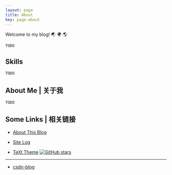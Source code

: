 ```yaml
---
layout: page
title: About
key: page-about
---
```

Welcome to my blog! :earth_asia: :earth_africa: :earth_americas:

`TODO`

## Skills

`TODO`

<!--more-->

## About Me | 关于我

`TODO`

## Some Links | 相关链接

- [About This Blog](/blog/2018/04/09/About-This-Blog.html)

- [Site Log](/blog/site-log.html)

- [TeXt Theme](https://github.com/freeape/jekyll-TeXt-theme) [![GitHub stars](https://img.shields.io/github/stars/freeape/jekyll-TeXt-theme.svg?style=social&label=Stars)]()

---

- [csdn-blog](https://blog.csdn.net/freeape)

